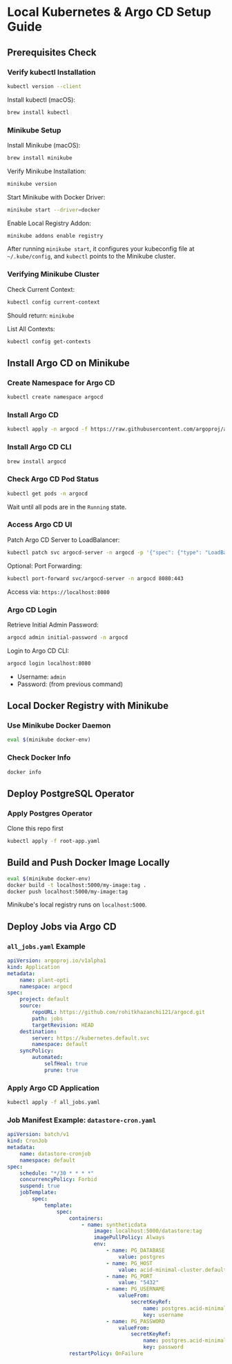 # Local Kubernetes & Argo CD Setup Guide

## Prerequisites Check

### Verify kubectl Installation
```bash
kubectl version --client
```
Install kubectl (macOS):
```bash
brew install kubectl
```

### Minikube Setup
Install Minikube (macOS):
```bash
brew install minikube
```
Verify Minikube Installation:
```bash
minikube version
```
Start Minikube with Docker Driver:
```bash
minikube start --driver=docker
```
Enable Local Registry Addon:
```bash
minikube addons enable registry
```
After running `minikube start`, it configures your kubeconfig file at `~/.kube/config`, and `kubectl` points to the Minikube cluster.

### Verifying Minikube Cluster
Check Current Context:
```bash
kubectl config current-context
```
Should return: `minikube`

List All Contexts:
```bash
kubectl config get-contexts
```

## Install Argo CD on Minikube

### Create Namespace for Argo CD
```bash
kubectl create namespace argocd
```

### Install Argo CD
```bash
kubectl apply -n argocd -f https://raw.githubusercontent.com/argoproj/argo-cd/stable/manifests/install.yaml
```

### Install Argo CD CLI
```bash
brew install argocd
```

### Check Argo CD Pod Status
```bash
kubectl get pods -n argocd
```
Wait until all pods are in the `Running` state.

### Access Argo CD UI
Patch Argo CD Server to LoadBalancer:
```bash
kubectl patch svc argocd-server -n argocd -p '{"spec": {"type": "LoadBalancer"}}'
```
Optional: Port Forwarding:
```bash
kubectl port-forward svc/argocd-server -n argocd 8080:443
```
Access via: `https://localhost:8080`

### Argo CD Login
Retrieve Initial Admin Password:
```bash
argocd admin initial-password -n argocd
```
Login to Argo CD CLI:
```bash
argocd login localhost:8080
```
- Username: `admin`
- Password: (from previous command)

## Local Docker Registry with Minikube

### Use Minikube Docker Daemon
```bash
eval $(minikube docker-env)
```

### Check Docker Info
```bash
docker info
```

## Deploy PostgreSQL Operator

### Apply Postgres Operator 
Clone this repo first
```bash
kubectl apply -f root-app.yaml
```

## Build and Push Docker Image Locally 
```bash
eval $(minikube docker-env)
docker build -t localhost:5000/my-image:tag .
docker push localhost:5000/my-image:tag
```
Minikube's local registry runs on `localhost:5000`.


## Deploy Jobs via Argo CD

### `all_jobs.yaml` Example
```yaml
apiVersion: argoproj.io/v1alpha1
kind: Application
metadata:
    name: plant-opti
    namespace: argocd
spec:
    project: default
    source:
        repoURL: https://github.com/rohitkhazanchi121/argocd.git
        path: jobs
        targetRevision: HEAD
    destination:
        server: https://kubernetes.default.svc
        namespace: default
    syncPolicy:
        automated:
            selfHeal: true
            prune: true
```

### Apply Argo CD Application
```bash
kubectl apply -f all_jobs.yaml
```

### Job Manifest Example: `datastore-cron.yaml`
```yaml
apiVersion: batch/v1
kind: CronJob
metadata:
    name: datastore-cronjob
    namespace: default
spec:
    schedule: "*/30 * * * *"
    concurrencyPolicy: Forbid
    suspend: true
    jobTemplate:
        spec:
            template:
                spec:
                    containers:
                        - name: syntheticdata
                            image: localhost:5000/datastore:tag
                            imagePullPolicy: Always
                            env:
                                - name: PG_DATABASE
                                    value: postgres
                                - name: PG_HOST
                                    value: acid-minimal-cluster.default.svc.cluster.local
                                - name: PG_PORT
                                    value: "5432"
                                - name: PG_USERNAME
                                    valueFrom:
                                        secretKeyRef:
                                            name: postgres.acid-minimal-cluster.credentials.postgresql.acid.zalan.do
                                            key: username
                                - name: PG_PASSWORD
                                    valueFrom:
                                        secretKeyRef:
                                            name: postgres.acid-minimal-cluster.credentials.postgresql.acid.zalan.do
                                            key: password
                    restartPolicy: OnFailure
```
